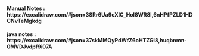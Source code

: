 <h4>Manual Notes : https://excalidraw.com/#json=3SRr6Ua9cXIC_Hol8WR8I,6nHPfPZLD1HDCNvTeMgkdg</h4>
<h4> java notes : https://excalidraw.com/#json=37skMMQyPdWfZ6oHTZGl8,huqbnmn-0MVDJvdpf9i07A</h4>
